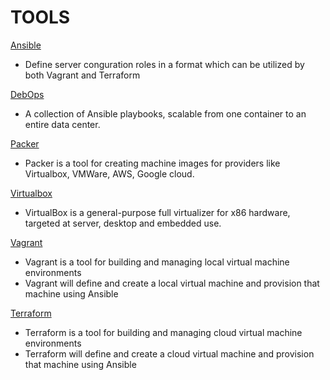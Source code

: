 # TOOLS

[Ansible](https://www.ansible.com/)

- Define server conguration roles in a format which can be utilized by both Vagrant and Terraform

[DebOps](https://debops.org/)

- A collection of Ansible playbooks, scalable from one container to an entire data center.

[Packer](https://www.packer.io/)

- Packer is a tool for creating machine images for providers like Virtualbox, VMWare, AWS, Google cloud.

[Virtualbox](https://www.virtualbox.org)

- VirtualBox is a general-purpose full virtualizer for x86 hardware, targeted at server, desktop and embedded use.

[Vagrant](https://www.vagrantup.com/)

- Vagrant is a tool for building and managing local virtual machine environments
- Vagrant will define and create a local virtual machine and provision that machine using Ansible

[Terraform](https://www.terraform.io/)

- Terraform is a tool for building and managing cloud virtual machine environments
- Terraform will define and create a cloud virtual machine and provision that machine using Ansible
